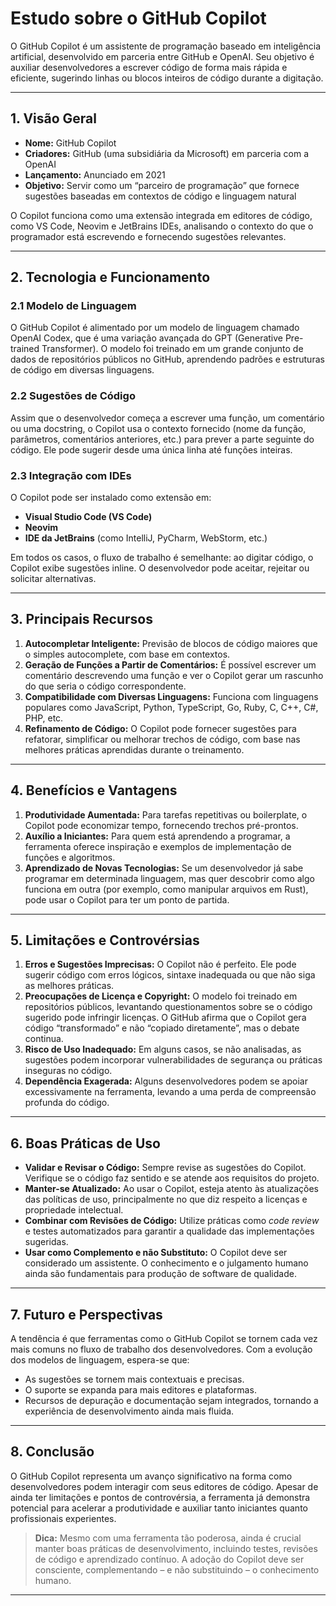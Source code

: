 # Estudo sobre o GitHub Copilot

O GitHub Copilot é um assistente de programação baseado em inteligência artificial, desenvolvido em parceria entre GitHub e OpenAI. Seu objetivo é auxiliar desenvolvedores a escrever código de forma mais rápida e eficiente, sugerindo linhas ou blocos inteiros de código durante a digitação.

---

## 1. Visão Geral

- **Nome:** GitHub Copilot
- **Criadores:** GitHub (uma subsidiária da Microsoft) em parceria com a OpenAI
- **Lançamento:** Anunciado em 2021
- **Objetivo:** Servir como um “parceiro de programação” que fornece sugestões baseadas em contextos de código e linguagem natural

O Copilot funciona como uma extensão integrada em editores de código, como VS Code, Neovim e JetBrains IDEs, analisando o contexto do que o programador está escrevendo e fornecendo sugestões relevantes.

---

## 2. Tecnologia e Funcionamento

### 2.1 Modelo de Linguagem

O GitHub Copilot é alimentado por um modelo de linguagem chamado OpenAI Codex, que é uma variação avançada do GPT (Generative Pre-trained Transformer). O modelo foi treinado em um grande conjunto de dados de repositórios públicos no GitHub, aprendendo padrões e estruturas de código em diversas linguagens.

### 2.2 Sugestões de Código

Assim que o desenvolvedor começa a escrever uma função, um comentário ou uma docstring, o Copilot usa o contexto fornecido (nome da função, parâmetros, comentários anteriores, etc.) para prever a parte seguinte do código. Ele pode sugerir desde uma única linha até funções inteiras.

### 2.3 Integração com IDEs

O Copilot pode ser instalado como extensão em:
- **Visual Studio Code (VS Code)**  
- **Neovim**  
- **IDE da JetBrains** (como IntelliJ, PyCharm, WebStorm, etc.)

Em todos os casos, o fluxo de trabalho é semelhante: ao digitar código, o Copilot exibe sugestões inline. O desenvolvedor pode aceitar, rejeitar ou solicitar alternativas.

---

## 3. Principais Recursos

1. **Autocompletar Inteligente:** Previsão de blocos de código maiores que o simples autocomplete, com base em contextos.
2. **Geração de Funções a Partir de Comentários:** É possível escrever um comentário descrevendo uma função e ver o Copilot gerar um rascunho do que seria o código correspondente.
3. **Compatibilidade com Diversas Linguagens:** Funciona com linguagens populares como JavaScript, Python, TypeScript, Go, Ruby, C, C++, C#, PHP, etc.
4. **Refinamento de Código:** O Copilot pode fornecer sugestões para refatorar, simplificar ou melhorar trechos de código, com base nas melhores práticas aprendidas durante o treinamento.

---

## 4. Benefícios e Vantagens

1. **Produtividade Aumentada:** Para tarefas repetitivas ou boilerplate, o Copilot pode economizar tempo, fornecendo trechos pré-prontos.
2. **Auxílio a Iniciantes:** Para quem está aprendendo a programar, a ferramenta oferece inspiração e exemplos de implementação de funções e algoritmos.
3. **Aprendizado de Novas Tecnologias:** Se um desenvolvedor já sabe programar em determinada linguagem, mas quer descobrir como algo funciona em outra (por exemplo, como manipular arquivos em Rust), pode usar o Copilot para ter um ponto de partida.

---

## 5. Limitações e Controvérsias

1. **Erros e Sugestões Imprecisas:** O Copilot não é perfeito. Ele pode sugerir código com erros lógicos, sintaxe inadequada ou que não siga as melhores práticas.
2. **Preocupações de Licença e Copyright:** O modelo foi treinado em repositórios públicos, levantando questionamentos sobre se o código sugerido pode infringir licenças. O GitHub afirma que o Copilot gera código “transformado” e não “copiado diretamente”, mas o debate continua.
3. **Risco de Uso Inadequado:** Em alguns casos, se não analisadas, as sugestões podem incorporar vulnerabilidades de segurança ou práticas inseguras no código.
4. **Dependência Exagerada:** Alguns desenvolvedores podem se apoiar excessivamente na ferramenta, levando a uma perda de compreensão profunda do código.

---

## 6. Boas Práticas de Uso

- **Validar e Revisar o Código:** Sempre revise as sugestões do Copilot. Verifique se o código faz sentido e se atende aos requisitos do projeto.
- **Manter-se Atualizado:** Ao usar o Copilot, esteja atento às atualizações das políticas de uso, principalmente no que diz respeito a licenças e propriedade intelectual.
- **Combinar com Revisões de Código:** Utilize práticas como *code review* e testes automatizados para garantir a qualidade das implementações sugeridas.
- **Usar como Complemento e não Substituto:** O Copilot deve ser considerado um assistente. O conhecimento e o julgamento humano ainda são fundamentais para produção de software de qualidade.

---

## 7. Futuro e Perspectivas

A tendência é que ferramentas como o GitHub Copilot se tornem cada vez mais comuns no fluxo de trabalho dos desenvolvedores. Com a evolução dos modelos de linguagem, espera-se que:
- As sugestões se tornem mais contextuais e precisas.
- O suporte se expanda para mais editores e plataformas.
- Recursos de depuração e documentação sejam integrados, tornando a experiência de desenvolvimento ainda mais fluida.

---

## 8. Conclusão

O GitHub Copilot representa um avanço significativo na forma como desenvolvedores podem interagir com seus editores de código. Apesar de ainda ter limitações e pontos de controvérsia, a ferramenta já demonstra potencial para acelerar a produtividade e auxiliar tanto iniciantes quanto profissionais experientes.

> **Dica:** Mesmo com uma ferramenta tão poderosa, ainda é crucial manter boas práticas de desenvolvimento, incluindo testes, revisões de código e aprendizado contínuo. A adoção do Copilot deve ser consciente, complementando – e não substituindo – o conhecimento humano.

---
